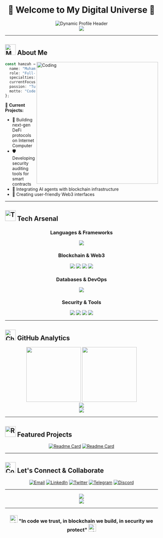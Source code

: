 # <div align="center">🌟 Welcome to My Digital Universe 🌟</div>

<div align="center">
  <img src="https://readme-typing-svg.herokuapp.com?font=JetBrains+Mono&size=32&duration=3000&pause=1000&color=00F5D4&center=true&vCenter=true&multiline=true&width=900&height=150&lines=👨‍💻++Muhamad++Hamzah;🚀++Full-Stack++Web3++Developer;🔐++Ethical++Hacker++%26++Security++Expert;" alt="Dynamic Profile Header" />
</div>

<div align="center">
  <img src="https://github-profile-trophy.vercel.app/?username=MuahamadHamzah&theme=radical&no-frame=false&no-bg=true&margin-w=4&column=7" />
</div>

---

## <img src="https://raw.githubusercontent.com/Tarikul-Islam-Anik/Animated-Fluent-Emojis/master/Emojis/People%20with%20professions/Man%20Technologist%20Medium%20Skin%20Tone.png" alt="Man Technologist" width="35" height="35" /> About Me

<img align="right" alt="Coding" width="400" src="https://cdn.dribbble.com/users/1162077/screenshots/3848914/programmer.gif">

```typescript
const hamzah = {
  name: "Muhamad Hamzah",
  role: "Full-Stack Web3 Developer",
  specialties: ["Blockchain", "Cybersecurity"],
  currentFocus: "Building decentralized apps on IC & Ethereum",
  passion: "Turning complex problems into elegant solutions",
  motto: "Code with purpose, hack ethically, innovate relentlessly"
};
```

🎯 **Current Projects:**
- 🔗 Building next-gen DeFi protocols on Internet Computer
- 🛡️ Developing security auditing tools for smart contracts  
- 🤖 Integrating AI agents with blockchain infrastructure
- 📱 Creating user-friendly Web3 interfaces

---

## <img src="https://raw.githubusercontent.com/Tarikul-Islam-Anik/Animated-Fluent-Emojis/master/Emojis/Objects/Hammer%20and%20Wrench.png" alt="Tools" width="35" height="35" /> Tech Arsenal

<div align="center">

### **Languages & Frameworks**
<p>
  <img src="https://skillicons.dev/icons?i=rust,python,javascript,typescript,react,nextjs,nodejs,qt&theme=dark" />
</p>

### **Blockchain & Web3**
<p>
  <img src="https://skillicons.dev/icons?i=solidity&theme=dark" />
  <img src="https://img.shields.io/badge/Internet_Computer-29ABE2?style=for-the-badge&logo=internet-computer&logoColor=white" />
  <img src="https://img.shields.io/badge/Web3.js-F16822?style=for-the-badge&logo=web3.js&logoColor=white" />
  <img src="https://img.shields.io/badge/Ethereum-3C3C3D?style=for-the-badge&logo=ethereum&logoColor=white" />
</p>

### **Databases & DevOps**
<p>
  <img src="https://skillicons.dev/icons?i=mysql,mongodb,postgresql,docker,kubernetes,linux,git,github&theme=dark" />
</p>

### **Security & Tools**
<p>
  <img src="https://img.shields.io/badge/Kali_Linux-557C94?style=for-the-badge&logo=kali-linux&logoColor=white" />
  <img src="https://img.shields.io/badge/Metasploit-ED1C24?style=for-the-badge&logo=metasploit&logoColor=white" />
  <img src="https://img.shields.io/badge/Wireshark-1679A7?style=for-the-badge&logo=wireshark&logoColor=white" />
  <img src="https://img.shields.io/badge/Burp_Suite-FF6633?style=for-the-badge&logo=burp-suite&logoColor=white" />
</p>

</div>

---

## <img src="https://raw.githubusercontent.com/Tarikul-Islam-Anik/Animated-Fluent-Emojis/master/Emojis/Objects/Chart%20Increasing.png" alt="Chart" width="35" height="35" /> GitHub Analytics

<div align="center">
  <img height="180em" src="https://github-readme-stats.vercel.app/api?username=yourusername&show_icons=true&theme=radical&include_all_commits=true&count_private=true&hide_border=true&bg_color=0d1117&title_color=00f5d4&icon_color=00f5d4&text_color=c9d1d9"/>
  <img height="180em" src="https://github-readme-stats.vercel.app/api/top-langs/?username=yourusername&layout=compact&langs_count=8&theme=radical&hide_border=true&bg_color=0d1117&title_color=00f5d4&text_color=c9d1d9"/>
</div>

<div align="center">
  <img src="https://github-readme-streak-stats.vercel.app/?user=yourusername&theme=radical&hide_border=true&background=0d1117&stroke=00f5d4&ring=00f5d4&fire=00f5d4&currStreakLabel=00f5d4" />
</div>

<div align="center">
  <img src="https://github-readme-activity-graph.vercel.app/graph?username=yourusername&bg_color=0d1117&color=00f5d4&line=00f5d4&point=ffffff&area=true&hide_border=true" />
</div>

---

## <img src="https://raw.githubusercontent.com/Tarikul-Islam-Anik/Animated-Fluent-Emojis/master/Emojis/Objects/Rocket.png" alt="Rocket" width="35" height="35" /> Featured Projects

<div align="center">

[![Readme Card](https://github-readme-stats.vercel.app/api/pin/?username=MuhamadHamzah&repo=project1&theme=radical&hide_border=true&bg_color=0d1117&title_color=00f5d4&text_color=c9d1d9)](https://github.com/yourusername/project1)
[![Readme Card](https://github-readme-stats.vercel.app/api/pin/?username=MuhamadHamzah&repo=project2&theme=radical&hide_border=true&bg_color=0d1117&title_color=00f5d4&text_color=c9d1d9)](https://github.com/yourusername/project2)

</div>

---

## <img src="https://raw.githubusercontent.com/Tarikul-Islam-Anik/Animated-Fluent-Emojis/master/Emojis/Objects/Telephone.png" alt="Contact" width="35" height="35" /> Let's Connect & Collaborate

<div align="center">

[![Email](https://img.shields.io/badge/Email-D14836?style=for-the-badge&logo=gmail&logoColor=white)](mailto:muhamadhamzah.za@gmail.com)
[![LinkedIn](https://img.shields.io/badge/LinkedIn-0077B5?style=for-the-badge&logo=linkedin&logoColor=white)](https://linkedin.com/in/yourprofile)
[![Twitter](https://img.shields.io/badge/Twitter-1DA1F2?style=for-the-badge&logo=twitter&logoColor=white)](https://twitter.com/yourhandle)
[![Telegram](https://img.shields.io/badge/Telegram-2CA5E0?style=for-the-badge&logo=telegram&logoColor=white)](https://t.me/yourhandle)
[![Discord](https://img.shields.io/badge/Discord-7289DA?style=for-the-badge&logo=discord&logoColor=white)](https://discord.gg/yourhandle)

</div>

---

<div align="center">
  <img src="https://komarev.com/ghpvc/?username=yourusername&color=00f5d4&style=for-the-badge&label=Profile+Views" />
</div>

<div align="center">
  <img src="https://capsule-render.vercel.app/api?type=waving&color=gradient&customColorList=12&height=100&section=footer&text=Thanks%20for%20visiting!&fontSize=16&fontColor=ffffff" />
</div>

---

<div align="center">
  <h3>
    <img src="https://raw.githubusercontent.com/Tarikul-Islam-Anik/Animated-Fluent-Emojis/master/Emojis/Travel%20and%20places/High%20Voltage.png" alt="⚡" width="25" height="25" />
    "In code we trust, in blockchain we build, in security we protect"
    <img src="https://raw.githubusercontent.com/Tarikul-Islam-Anik/Animated-Fluent-Emojis/master/Emojis/Travel%20and%20places/High%20Voltage.png" alt="⚡" width="25" height="25" />
  </h3>
</div>
